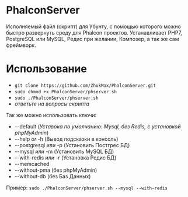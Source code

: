 # PhalconServer

Исполняемый файл (скрипт) для Убунту, с помощью которого можно быстро развернуть среду для Phalcon проектов.
Устанавливает PHP7, PostgreSQL или MySQL, Редис при желании, Композер, а так же сам фреймворк.

# Использование
* `git clone https://github.com/ZhukMax/PhalconServer.git`
* `sudo chmod +x PhalconServer/phserver.sh`
* `sudo ./PhalconServer/phserver.sh`
* *ответьте на вопросы скрипта*

Так же можно использовать ключи:
* --default (*Уставока по умолчанию: Mysql, без Redis, с установкой phpMyAdmin*)
* --help *or* -h (Вывод подсказки в консоль)
* --postgresql *или* -p (Установить Постгрес БД)
* --mysql *или* -m (Установить MySQL БД)
* --with-redis *или* -r (Установка Редис БД)
* --memcached
* --without-pma (без phpMyAdmin)
* --without-db (без Баз Данных)

Пример: `sudo ./PhalconServer/phserver.sh --mysql --with-redis`
